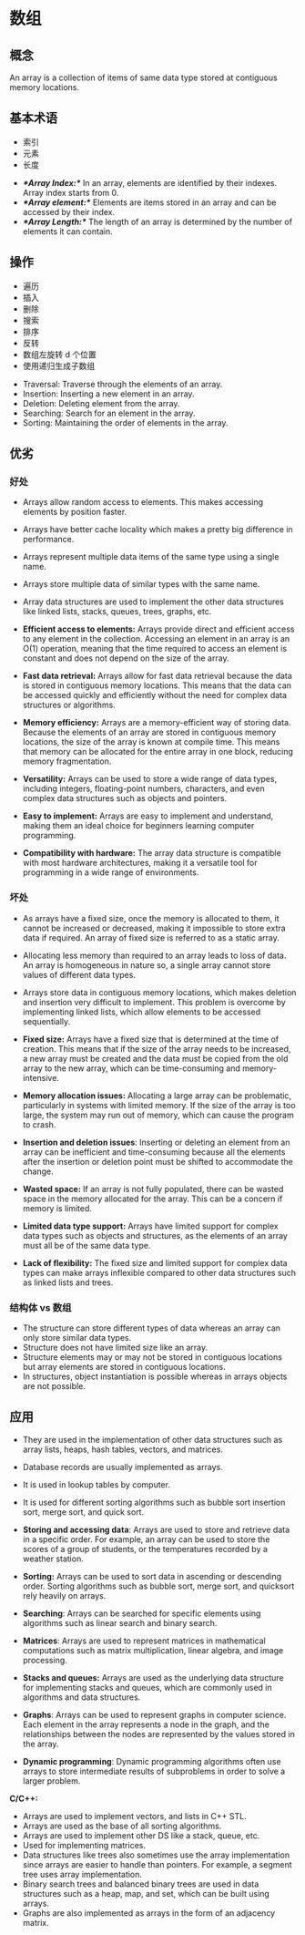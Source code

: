 # 数组

## 概念

An array is a collection of items of same data type stored at contiguous memory locations. 



## 基本术语

* 索引
* 元素
* 长度

- ***\*Array Index:\**** In an array, elements are identified by their indexes. Array index starts from 0.
- ***\*Array element:\**** Elements are items stored in an array and can be accessed by their index.
- ***\*Array Length:\**** The length of an array is determined by the number of elements it can contain. 



## 操作

* 遍历
* 插入
* 删除
* 搜索
* 排序
* 反转
* 数组左旋转 d 个位置
* 使用递归生成子数组



- Traversal: Traverse through the elements of an array.
- Insertion: Inserting a new element in an array.
- Deletion: Deleting element from the array.
- Searching:  Search for an element in the array.
- Sorting: Maintaining the order of elements in the array.



## 优劣

### 好处

- Arrays allow random access to elements. This makes accessing elements by position faster.
- Arrays have better cache locality which makes a pretty big difference in performance.
- Arrays represent multiple data items of the same type using a single name.
- Arrays store multiple data of similar types with the same name.
- Array data structures are used to implement the other data structures like linked lists, stacks, queues, trees, graphs, etc.



- **Efficient access to elements:** Arrays provide direct and efficient access to any element in the collection. Accessing an element in an array is an O(1) operation, meaning that the time required to access an element is constant and does not depend on the size of the array.
- **Fast data retrieval:** Arrays allow for fast data retrieval because the data is stored in contiguous memory locations. This means that the data can be accessed quickly and efficiently without the need for complex data structures or algorithms.
- **Memory efficiency:** Arrays are a memory-efficient way of storing data. Because the elements of an array are stored in contiguous memory locations, the size of the array is known at compile time. This means that memory can be allocated for the entire array in one block, reducing memory fragmentation.
- **Versatility:** Arrays can be used to store a wide range of data types, including integers, floating-point numbers, characters, and even complex data structures such as objects and pointers.
- **Easy to implement:** Arrays are easy to implement and understand, making them an ideal choice for beginners learning computer programming.
- **Compatibility with hardware:** The array data structure is compatible with most hardware architectures, making it a versatile tool for programming in a wide range of environments.



### 坏处

- As arrays have a fixed size, once the memory is allocated to them, it cannot be increased or decreased, making it impossible to store extra data if required. An array of fixed size is referred to as a static array. 
- Allocating less memory than required to an array leads to loss of data.
  An array is homogeneous in nature so, a single array cannot store values of different data types. 
- Arrays store data in contiguous memory locations, which makes deletion and insertion very difficult to implement. This problem is overcome by implementing linked lists, which allow elements to be accessed sequentially.  



- **Fixed size:** Arrays have a fixed size that is determined at the time of creation. This means that if the size of the array needs to be increased, a new array must be created and the data must be copied from the old array to the new array, which can be time-consuming and memory-intensive.
- **Memory allocation issues:** Allocating a large array can be problematic, particularly in systems with limited memory. If the size of the array is too large, the system may run out of memory, which can cause the program to crash.
- **Insertion and deletion issues**: Inserting or deleting an element from an array can be inefficient and time-consuming because all the elements after the insertion or deletion point must be shifted to accommodate the change.
- **Wasted space:** If an array is not fully populated, there can be wasted space in the memory allocated for the array. This can be a concern if memory is limited.
- **Limited data type support:** Arrays have limited support for complex data types such as objects and structures, as the elements of an array must all be of the same data type.
- **Lack of flexibility:** The fixed size and limited support for complex data types can make arrays inflexible compared to other data structures such as linked lists and trees.



### 结构体 vs 数组

- The structure can store different types of data whereas an array can only store similar data types.
- Structure does not have limited size like an array.
- Structure elements may or may not be stored in contiguous locations but array elements are stored in contiguous locations.
- In structures, object instantiation is possible whereas in arrays objects are not possible.



## 应用

- They are used in the implementation of other data structures such as array lists, heaps, hash tables, vectors, and matrices.
- Database records are usually implemented as arrays.
- It is used in lookup tables by computer.
- It is used for different sorting algorithms such as bubble sort insertion sort, merge sort, and quick sort.



- **Storing and accessing data**: Arrays are used to store and retrieve data in a specific order. For example, an array can be used to store the scores of a group of students, or the temperatures recorded by a weather station.
- **Sorting:** Arrays can be used to sort data in ascending or descending order. Sorting algorithms such as bubble sort, merge sort, and quicksort rely heavily on arrays.
- **Searching**: Arrays can be searched for specific elements using algorithms such as linear search and binary search.
- **Matrices**: Arrays are used to represent matrices in mathematical computations such as matrix multiplication, linear algebra, and image processing.
- **Stacks and queues:** Arrays are used as the underlying data structure for implementing stacks and queues, which are commonly used in algorithms and data structures.
- **Graphs**: Arrays can be used to represent graphs in computer science. Each element in the array represents a node in the graph, and the relationships between the nodes are represented by the values stored in the array.
- **Dynamic programming**: Dynamic programming algorithms often use arrays to store intermediate results of subproblems in order to solve a larger problem.



**C/C++:**

- Arrays are used to implement vectors, and lists in C++ STL.
- Arrays are used as the base of all sorting algorithms.
- Arrays are used to implement other DS like a stack, queue, etc.
- Used for implementing matrices. 
- Data structures like trees also sometimes use the array implementation since arrays are easier to handle than pointers. For example, a segment tree uses array implementation.
- Binary search trees and balanced binary trees are used in data structures such as a heap, map, and set, which can be built using arrays.
- Graphs are also implemented as arrays in the form of an adjacency matrix.